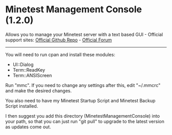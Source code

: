 # Minetest Management Console (1.2.0)
Allows you to manage your Minetest server with a text based GUI -  Official support sites: [Official Github Repo](https://github.com/fstltna/MinetestManagementConsole) - [Official Forum](https://minecity.online/index.php/forum/management-console)

---

You will need to run cpan and install these modules:

- UI::Dialog
- Term::ReadKey
- Term::ANSIScreen

Run "mmc". If you need to change any settings after this, edit "~/.mmcrc" and make the desired changes.

You also need to have my Minetest Startup Script and Minetest Backup Script installed.

I then suggest you add this directory (MinetestManagementConsole) into your path, so that you can just run "git pull" to upgrade to the latest version as updates come out.

